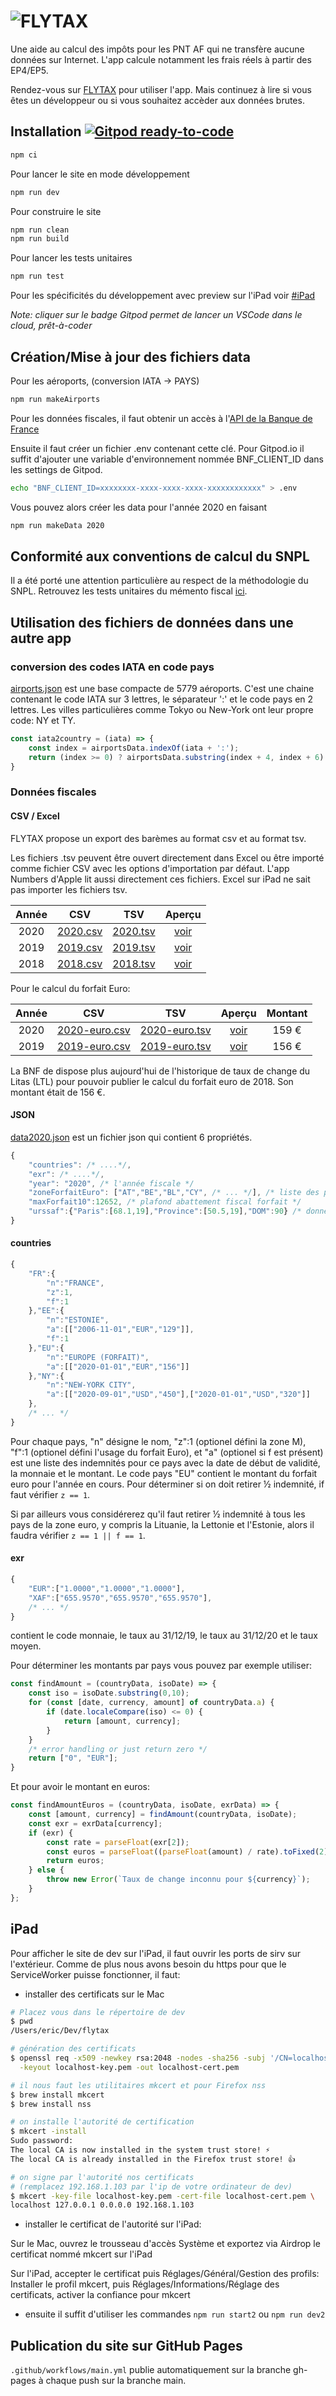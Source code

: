 # ![FLYTAX](https://github.com/flyingeek/flytax/blob/main/assets/flytax-icons/72px.png?raw=true)

Une aide au calcul des impôts pour les PNT AF qui ne transfère aucune données sur Internet. L'app calcule notamment les frais réels à partir des EP4/EP5.

Rendez-vous sur [FLYTAX](https://flyingeek.github.io/flytax/) pour utiliser l'app. Mais continuez à lire si vous êtes un développeur ou si vous souhaitez accèder aux données brutes.

## Installation [![Gitpod ready-to-code](https://img.shields.io/badge/Gitpod-ready--to--code-blue?logo=gitpod)](https://gitpod.io/#https://github.com/flyingeek/flytax)

```bash
npm ci
```

Pour lancer le site en mode développement

```bash
npm run dev
```

Pour construire le site

```bash
npm run clean
npm run build
```

Pour lancer les tests unitaires

```bash
npm run test
```

Pour les spécificités du développement avec preview sur l'iPad voir [#iPad](#ipad)

_Note: cliquer sur le badge Gitpod permet de lancer un VSCode dans le cloud, prêt-à-coder_

## Création/Mise à jour des fichiers data

Pour les aéroports, (conversion IATA -> PAYS)

```bash
npm run makeAirports
```

Pour les données fiscales, il faut obtenir un accès à l'[API de la Banque de France](https://developer.webstat.banque-france.fr)

Ensuite il faut créer un fichier .env contenant cette clé. Pour Gitpod.io il suffit d'ajouter une variable d'environnement nommée BNF_CLIENT_ID dans les settings de Gitpod.

```bash
echo "BNF_CLIENT_ID=xxxxxxxx-xxxx-xxxx-xxxx-xxxxxxxxxxxx" > .env
```

Vous pouvez alors créer les data pour l'année 2020 en faisant

```bash
npm run makeData 2020

```

## Conformité aux conventions de calcul du SNPL

Il a été porté une attention particulière au respect de la méthodologie du SNPL. Retrouvez les tests unitaires du mémento fiscal [ici](https://github.com/flyingeek/flytax/blob/main/test/ep5/memento.test.js).

## Utilisation des fichiers de données dans une autre app

### conversion des codes IATA en code pays

[airports.json](https://flyingeek.github.io/flytax/data/airports.json) est une base compacte de 5779 aéroports. C'est une chaine contenant le code IATA sur 3 lettres, le séparateur ':' et le code pays en 2 lettres. Les villes particulières comme Tokyo ou New-York ont leur propre code: NY et TY.

```javascript
const iata2country = (iata) => {
    const index = airportsData.indexOf(iata + ':');
    return (index >= 0) ? airportsData.substring(index + 4, index + 6): null;
}
```

### Données fiscales

#### CSV / Excel

FLYTAX propose un export des barèmes au format csv et au format tsv.

Les fichiers .tsv peuvent être ouvert directement dans Excel ou être importé comme fichier CSV avec les options d'importation par défaut. L'app Numbers d'Apple lit aussi directement ces fichiers. Excel sur iPad ne sait pas importer les fichiers tsv.

| Année | CSV | TSV | Aperçu |
| :---: | :---: | :---: | :---: |
| 2020| [2020.csv](https://flyingeek.github.io/flytax/data/flytax-baremes2020.csv) | [2020.tsv](https://flyingeek.github.io/flytax/data/flytax-baremes2020.tsv) | [voir](https://github.com/flyingeek/flytax/blob/gh-pages/data/flytax-baremes2020.tsv) |
| 2019| [2019.csv](https://flyingeek.github.io/flytax/data/flytax-baremes2019.csv) | [2019.tsv](https://flyingeek.github.io/flytax/data/flytax-baremes2019.tsv) | [voir](https://github.com/flyingeek/flytax/blob/gh-pages/data/flytax-baremes2019.tsv) |
| 2018| [2018.csv](https://flyingeek.github.io/flytax/data/flytax-baremes2018.csv) | [2018.tsv](https://flyingeek.github.io/flytax/data/flytax-baremes2018.tsv) | [voir](https://github.com/flyingeek/flytax/blob/gh-pages/data/flytax-baremes2018.tsv) |

Pour le calcul du forfait Euro:

| Année | CSV | TSV | Aperçu | Montant |
| :---: | :---: | :---: | :---: | :---: |
| 2020| [2020-euro.csv](https://flyingeek.github.io/flytax/data/flytax-baremes2020-zone_euro.csv) | [2020-euro.tsv](https://flyingeek.github.io/flytax/data/flytax-baremes2020-zone_euro.tsv) | [voir](https://github.com/flyingeek/flytax/blob/gh-pages/data/flytax-baremes2020-zone_euro.tsv) | 159 € |
| 2019| [2019-euro.csv](https://flyingeek.github.io/flytax/data/flytax-baremes2019-zone_euro.csv) | [2019-euro.tsv](https://flyingeek.github.io/flytax/data/flytax-baremes2019-zone_euro.tsv) | [voir](https://github.com/flyingeek/flytax/blob/gh-pages/data/flytax-baremes2019-zone_euro.tsv) | 156 € |

La BNF de dispose plus aujourd'hui de l'historique de taux de change du Litas (LTL) pour pouvoir publier le calcul du forfait euro de 2018. Son montant était de 156 €.

#### JSON

[data2020.json](https://flyingeek.github.io/flytax/data/data2020.json) est un fichier json qui contient 6 propriétés.

```javascript
{
    "countries": /* ....*/,
    "exr": /* ....*/,
    "year": "2020", /* l'année fiscale */
    "zoneForfaitEuro": ["AT","BE","BL","CY", /* ... */], /* liste des pays du forfait zoneEuro */
    "maxForfait10":12652, /* plafond abattement fiscal forfait */
    "urssaf":{"Paris":[68.1,19],"Province":[50.5,19],"DOM":90} /* données pour calcul du forfait Euro */
}
```

#### countries

```javascript
{
    "FR":{
        "n":"FRANCE",
        "z":1,
        "f":1
    },"EE":{
        "n":"ESTONIE",
        "a":[["2006-11-01","EUR","129"]],
        "f":1
    },"EU":{
        "n":"EUROPE (FORFAIT)",
        "a":[["2020-01-01","EUR","156"]]
    },"NY":{
        "n":"NEW-YORK CITY",
        "a":[["2020-09-01","USD","450"],["2020-01-01","USD","320"]]
    },
    /* ... */
}
```

Pour chaque pays, "n" désigne le nom, "z":1 (optionel défini la zone M), "f":1 (optionel défini l'usage du forfait Euro), et "a" (optionel si f est présent) est une liste des indemnités pour ce pays avec la date de début de validité, la monnaie et le montant. Le code pays "EU" contient le montant du forfait euro pour l'année en cours. Pour déterminer si on doit retirer ½ indemnité, if faut vérifier `z == 1`.

Si par ailleurs vous considérerez qu'il faut retirer ½ indemnité à tous les pays de la zone euro, y compris la Lituanie, la Lettonie et l'Estonie, alors il faudra vérifier `z == 1 || f == 1`.

#### exr

```javascript
{
    "EUR":["1.0000","1.0000","1.0000"],
    "XAF":["655.9570","655.9570","655.9570"],
    /* ... */
}
```

contient le code monnaie, le taux au 31/12/19, le taux au 31/12/20 et le taux moyen.

Pour déterminer les montants par pays vous pouvez par exemple utiliser:

```javascript
const findAmount = (countryData, isoDate) => {
    const iso = isoDate.substring(0,10);
    for (const [date, currency, amount] of countryData.a) {
        if (date.localeCompare(iso) <= 0) {
            return [amount, currency];
        }
    }
    /* error handling or just return zero */
    return ["0", "EUR"];
}
```

Et pour avoir le montant en euros:

```javascript
const findAmountEuros = (countryData, isoDate, exrData) => {
    const [amount, currency] = findAmount(countryData, isoDate);
    const exr = exrData[currency];
    if (exr) {
        const rate = parseFloat(exr[2]);
        const euros = parseFloat((parseFloat(amount) / rate).toFixed(2));
        return euros;
    } else {
        throw new Error(`Taux de change inconnu pour ${currency}`);
    }
};
```

## iPad

Pour afficher le site de dev sur l'iPad, il faut ouvrir les ports de sirv sur l'extérieur. Comme de plus nous
avons besoin du https pour que le ServiceWorker puisse fonctionner, il faut:

- installer des certificats sur le Mac

```sh
# Placez vous dans le répertoire de dev
$ pwd
/Users/eric/Dev/flytax

# génération des certificats
$ openssl req -x509 -newkey rsa:2048 -nodes -sha256 -subj '/CN=localhost' \
  -keyout localhost-key.pem -out localhost-cert.pem

# il nous faut les utilitaires mkcert et pour Firefox nss
$ brew install mkcert
$ brew install nss

# on installe l'autorité de certification
$ mkcert -install
Sudo password:
The local CA is now installed in the system trust store! ⚡️
The local CA is already installed in the Firefox trust store! 👍

# on signe par l'autorité nos certificats
# (remplacez 192.168.1.103 par l'ip de votre ordinateur de dev)
$ mkcert -key-file localhost-key.pem -cert-file localhost-cert.pem \
localhost 127.0.0.1 0.0.0.0 192.168.1.103

```

- installer le certificat de l'autorité sur l'iPad:

Sur le Mac, ouvrez le trousseau d'accès Système et exportez via Airdrop le certificat nommé mkcert sur l'iPad

Sur l'iPad, accepter le certificat puis Réglages/Général/Gestion des profils: Installer le profil mkcert,
puis Réglages/Informations/Réglage des certificats, activer la confiance pour mkcert

- ensuite il suffit d'utiliser les commandes `npm run start2` ou `npm run dev2`

## Publication du site sur GitHub Pages

`.github/workflows/main.yml` publie automatiquement sur la branche gh-pages à chaque push sur la branche main.

